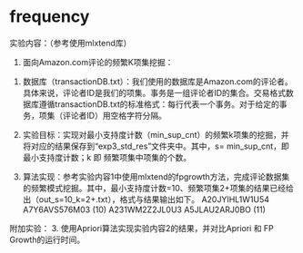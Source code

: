 # frequency
实验内容：（参考使用mlxtend库）
1.	面向Amazon.com评论的频繁K项集挖掘：
1)	数据库（transactionDB.txt）：我们使用的数据库是Amazon.com的评论者。具体来说，评论者ID是我们的项集。事务是一组评论者ID的集合。交易格式数据库遵循transactionDB.txt的标准格式：每行代表一个事务。对于给定的事务，项集（评论者ID）用空格字符分隔。
 
2)	实验目标：实现对最小支持度计数（min_sup_cnt）的频繁k项集的挖掘，并将对应的结果保存到“exp3_std_res”文件夹中。其中，s= min_sup_cnt，即最小支持度计数；k 即 频繁项集中项集的个数。
 
3)	算法实现：参考实验内容1中使用mlxtend的fpgrowth方法，完成评论数据集的频繁模式挖掘。其中，最小支持度计数=10、频繁项集2+项集的结果已经给出（out_s=10_k=2+.txt），格式与结果输出如下。
A20JYIHL1W1U54 A7Y6AVS576M03 (10)
A231WM2Z2JL0U3 A5JLAU2ARJ0BO (11)

附加实验：
3.	使用Apriori算法实现实验内容2的结果，并对比Apriori 和 FP Growth的运行时间。
